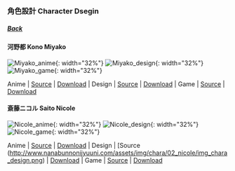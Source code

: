 ### 角色設計 Character Dsegin
##### [Back](../readme.md)

#### 河野都 Kono Miyako
![Miyako_anime](../Character%20Design/Anime/Miyako_anime.PNG){: width="32%"}
![Miyako_design](../Character%20Design/Original%20Design/Miyako_design.PNG){: width="32%"}
![Miyako_game](../Character%20Design/音楽の時間/Miyako_game.PNG){: width="32%"}

 Anime | [Source](http://www.nanabunnonijyuuni.com/assets/img/chara/01_miyako/img_chara_anime.png) | [Download](https://github.com/LYHPandaKing/227PhotoBackup/raw/master/Character%20Design/Anime/Miyako_anime.PNG) | Design | [Source](http://www.nanabunnonijyuuni.com/assets/img/chara/01_miyako/img_chara_design.png) | [Download](https://github.com/LYHPandaKing/227PhotoBackup/raw/master/Character%20Design/Original%20Design/Miyako_design.PNG) | Game | [Source](https://227-game.com/assets/img/character/characters/miyako/ph.png) | [Download](https://github.com/LYHPandaKing/227PhotoBackup/raw/master/Character%20Design/音楽の時間/Miyako_game.PNG) 
 
#### 斎藤ニコル Saito Nicole
![Nicole_anime](../Character%20Design/Anime/Nicole_anime.PNG){: width="32%"}
![Nicole_design](../Character%20Design/Original%20Design/Nicole_design.PNG){: width="32%"}
![Nicole_game](../Character%20Design/音楽の時間/Nicole_game.PNG){: width="32%"}

 Anime | [Source](http://www.nanabunnonijyuuni.com/assets/img/chara/02_nicole/img_chara_anime.png) | [Download](https://github.com/LYHPandaKing/227PhotoBackup/raw/master/Character%20Design/Anime/Nicole_anime.PNG) | Design | [Source (http://www.nanabunnonijyuuni.com/assets/img/chara/02_nicole/img_chara_design.png) | [Download](https://github.com/LYHPandaKing/227PhotoBackup/raw/master/Character%20Design/Original%20Design/Nicole_design.PNG) | Game | [Source](https://227-game.com/assets/img/character/characters/nicole/ph.png) | [Download](https://github.com/LYHPandaKing/227PhotoBackup/raw/master/Character%20Design/音楽の時間/Nicole_game.PNG) 
